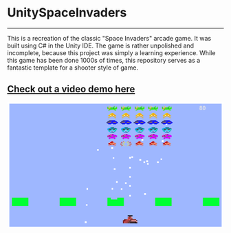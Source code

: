 # UnitySpaceInvaders
---
This is a recreation of the classic "Space Invaders" arcade game. It was built using C# in the Unity IDE. The game is rather unpolished and incomplete, because this project was simply a learning experience. While this game has been done 1000s of times, this repository serves as a fantastic template for a shooter style of game.

## [Check out a video demo here](https://youtu.be/k68Fn4ow19g) 

![](Demo1.png)
